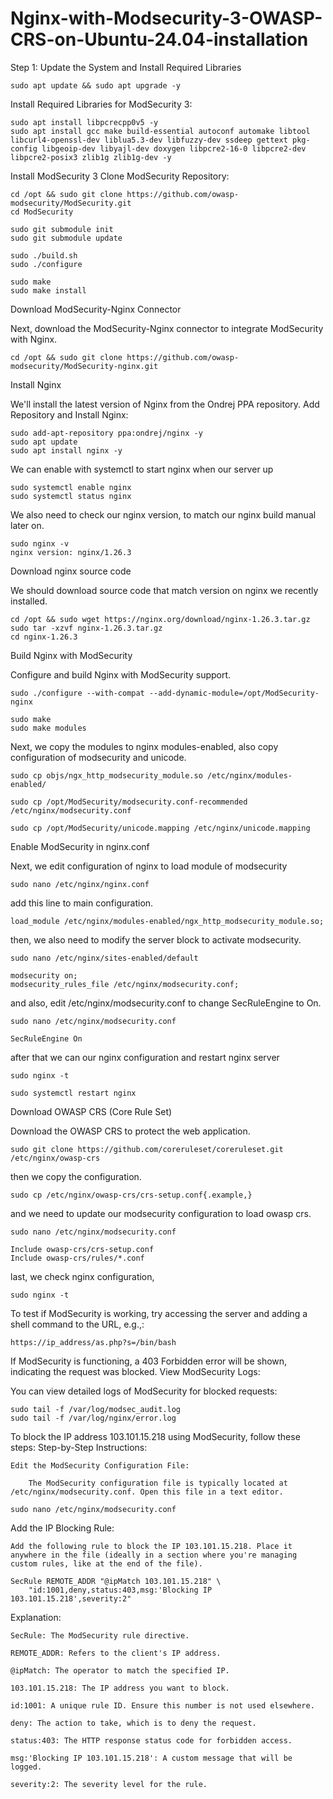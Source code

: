 # Nginx-with-Modsecurity-3-OWASP-CRS-on-Ubuntu-24.04-installation
Step 1: Update the System and Install Required Libraries
```
sudo apt update && sudo apt upgrade -y
```
Install Required Libraries for ModSecurity 3:
```
sudo apt install libpcrecpp0v5 -y
sudo apt install gcc make build-essential autoconf automake libtool libcurl4-openssl-dev liblua5.3-dev libfuzzy-dev ssdeep gettext pkg-config libgeoip-dev libyajl-dev doxygen libpcre2-16-0 libpcre2-dev libpcre2-posix3 zlib1g zlib1g-dev -y
```
Install ModSecurity 3
Clone ModSecurity Repository:
```
cd /opt && sudo git clone https://github.com/owasp-modsecurity/ModSecurity.git
cd ModSecurity

sudo git submodule init
sudo git submodule update

sudo ./build.sh
sudo ./configure

sudo make
sudo make install
```
Download ModSecurity-Nginx Connector

Next, download the ModSecurity-Nginx connector to integrate ModSecurity with Nginx.
```
cd /opt && sudo git clone https://github.com/owasp-modsecurity/ModSecurity-nginx.git
```
Install Nginx

We'll install the latest version of Nginx from the Ondrej PPA repository.
Add Repository and Install Nginx:
```
sudo add-apt-repository ppa:ondrej/nginx -y
sudo apt update
sudo apt install nginx -y
```
We can enable with systemctl to start nginx when our server up
```
sudo systemctl enable nginx
sudo systemctl status nginx
```
We also need to check our nginx version, to match our nginx build manual later on.
```
sudo nginx -v
nginx version: nginx/1.26.3

```
Download nginx source code

We should download source code that match version on nginx we recently installed.
```
cd /opt && sudo wget https://nginx.org/download/nginx-1.26.3.tar.gz
sudo tar -xzvf nginx-1.26.3.tar.gz
cd nginx-1.26.3
```
Build Nginx with ModSecurity

Configure and build Nginx with ModSecurity support.
```
sudo ./configure --with-compat --add-dynamic-module=/opt/ModSecurity-nginx

sudo make
sudo make modules
```
Next, we copy the modules to nginx modules-enabled, also copy configuration of modsecurity and unicode.
```
sudo cp objs/ngx_http_modsecurity_module.so /etc/nginx/modules-enabled/

sudo cp /opt/ModSecurity/modsecurity.conf-recommended /etc/nginx/modsecurity.conf

sudo cp /opt/ModSecurity/unicode.mapping /etc/nginx/unicode.mapping
```
Enable ModSecurity in nginx.conf

Next, we edit configuration of nginx to load module of modsecurity
```
sudo nano /etc/nginx/nginx.conf
```
add this line to main configuration.
```
load_module /etc/nginx/modules-enabled/ngx_http_modsecurity_module.so;
```
then, we also need to modify the server block to activate modsecurity.
```
sudo nano /etc/nginx/sites-enabled/default

modsecurity on;
modsecurity_rules_file /etc/nginx/modsecurity.conf;
```
and also, edit /etc/nginx/modsecurity.conf to change SecRuleEngine to On.
```
sudo nano /etc/nginx/modsecurity.conf

SecRuleEngine On
```
after that we can our nginx configuration and restart nginx server
```
sudo nginx -t

sudo systemctl restart nginx
```
 Download OWASP CRS (Core Rule Set)

Download the OWASP CRS to protect the web application.
```
sudo git clone https://github.com/coreruleset/coreruleset.git /etc/nginx/owasp-crs
```
then we copy the configuration.
```
sudo cp /etc/nginx/owasp-crs/crs-setup.conf{.example,}
```
and we need to update our modsecurity configuration to load owasp crs.
```
sudo nano /etc/nginx/modsecurity.conf

Include owasp-crs/crs-setup.conf
Include owasp-crs/rules/*.conf
```
last, we check nginx configuration,
```
sudo nginx -t
```


To test if ModSecurity is working, try accessing the server and adding a shell command to the URL, e.g.,:
```
https://ip_address/as.php?s=/bin/bash
```
If ModSecurity is functioning, a 403 Forbidden error will be shown, indicating the request was blocked.
View ModSecurity Logs:

You can view detailed logs of ModSecurity for blocked requests:
```
sudo tail -f /var/log/modsec_audit.log
sudo tail -f /var/log/nginx/error.log
```

To block the IP address 103.101.15.218 using ModSecurity, follow these steps:
Step-by-Step Instructions:

    Edit the ModSecurity Configuration File:

        The ModSecurity configuration file is typically located at /etc/nginx/modsecurity.conf. Open this file in a text editor.
```
sudo nano /etc/nginx/modsecurity.conf
```
Add the IP Blocking Rule:

    Add the following rule to block the IP 103.101.15.218. Place it anywhere in the file (ideally in a section where you're managing custom rules, like at the end of the file).
```
SecRule REMOTE_ADDR "@ipMatch 103.101.15.218" \
    "id:1001,deny,status:403,msg:'Blocking IP 103.101.15.218',severity:2"
```
Explanation:

    SecRule: The ModSecurity rule directive.

    REMOTE_ADDR: Refers to the client's IP address.

    @ipMatch: The operator to match the specified IP.

    103.101.15.218: The IP address you want to block.

    id:1001: A unique rule ID. Ensure this number is not used elsewhere.

    deny: The action to take, which is to deny the request.

    status:403: The HTTP response status code for forbidden access.

    msg:'Blocking IP 103.101.15.218': A custom message that will be logged.

    severity:2: The severity level for the rule.
